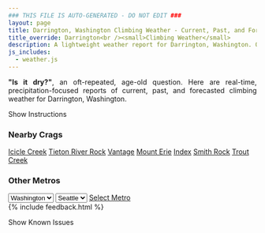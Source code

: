 ```yaml
---
### THIS FILE IS AUTO-GENERATED - DO NOT EDIT ###
layout: page
title: Darrington, Washington Climbing Weather - Current, Past, and Forecasted Report
title_override: Darrington<br /><small>Climbing Weather</small>
description: A lightweight weather report for Darrington, Washington. Optimized for slow internet connections.
js_includes:
  - weather.js
---
```


<section class="measure center lh-copy f5-ns f6 ph2 mv4" style="text-align: justify;">
<strong>"Is it dry?"</strong>, an oft-repeated, age-old question. Here are real-time,
precipitation-focused reports of current, past, and forecasted climbing weather for Darrington, Washington.
</section>

<p id="settings-toggle" class="mw5 b center tc hover-light-red black-70 pointer">Show Instructions</p>
<section id="settings" class="overflow-hidden" style="display:none;">
    <div class="mv2 ph2 center">
        <div class="fn f6 tc pv2">
            <p class="measure lh-copy center"><strong>Show/hide hourly forecasts</strong> by clicking the desired day.</p>
            <hr class="mw5 p0 mv2 o-60 b0 bt b--light-red light-red bg-light-red">
            <p class="measure lh-copy center"><strong>Current and Past conditions</strong> are measured by the nearest weather station. <strong>Forecast conditions</strong> are calculated and polled separately.</p>
            <hr class="mw5 p0 mv2 o-60 b0 bt b--light-red light-red bg-light-red">
            <p class="measure lh-copy center"><strong>Having issues?</strong> Try <a id="clear-cache" class="no-underline relative fancy-link light-red hover-light-red" href="#">clearing the local cache</a>.</p>
            <hr class="mw5 p0 mv2 o-60 b0 bt b--light-red light-red bg-light-red">
            <p class="measure lh-copy center">Weather data sourced from <a class="no-underline fancy-link relative light-red" target="_blank" href="https://www.weather.gov/documentation/services-web-api">weather.gov</a>.</p>
        </div>
    </div>
</section>
<section id="weather" data-crag="darrington-washington" class="mv4-ns mv3 ph2 center"></section>
<section id="nearby" class="tc lh-copy">
  <h3>Nearby Crags</h3>
<a class="nowrap no-underline fancy-link relative light-red mh3" href="/crags/icicle-creek-washington-weather.html">Icicle Creek</a>
<a class="nowrap no-underline fancy-link relative light-red mh3" href="/crags/tieton-river-rock-washington-weather.html">Tieton River Rock</a>
<a class="nowrap no-underline fancy-link relative light-red mh3" href="/crags/vantage-washington-weather.html">Vantage</a>
<a class="nowrap no-underline fancy-link relative light-red mh3" href="/crags/mount-erie-washington-weather.html">Mount Erie</a>
<a class="nowrap no-underline fancy-link relative light-red mh3" href="/crags/index-washington-weather.html">Index</a>
<a class="nowrap no-underline fancy-link relative light-red mh3" href="/crags/smith-rock-oregon-weather.html">Smith Rock</a>
<a class="nowrap no-underline fancy-link relative light-red mh3" href="/crags/trout-creek-oregon-weather.html">Trout Creek</a>
</section>
<section id="nearby" class="tc lh-copy">
  <h3>Other Metros</h3>
  <select class="ma1 bg-near-white pa2" id="stateSel">
    <option value="Texas">Texas</option>
    <option value="Washington" selected>Washington</option>
    <option value="Colorado">Colorado</option>
    <option value="Tennessee">Tennessee</option>
    <option value="Utah">Utah</option>
    <option value="California">California</option>
  </select>
  <select class="ma1 bg-near-white pa2" id="citySel">
    <option value="Seattle" selected>Seattle</option>
  </select>
  <a id="selectMetro" class="f6 link dim ph3 pv2 ma1 dib white bg-light-red" href="/crags/seattle-washington-weather.html">Select Metro</a>
  <script>
    var states = [];
    states["Texas"] = "Austin"
    states["Washington"] = "Seattle"
    states["Colorado"] = "Denver"
    states["Tennessee"] = "Nashville"
    states["Utah"] = "Salt Lake City"
    states["California"] = "San Francisco|Los Angeles"
  </script>
</section>
{% include feedback.html %}
<p id="issues-toggle" class="mw5 b center tc hover-light-red black-70 pointer">Show Known Issues</p>
<section id="issues" class="overflow-hidden tc f6">
</section>

<script>
  var weekly_SEW_151_89 = {"updated":"2021-01-18T03:48:40+00:00","units":"us","forecastGenerator":"BaselineForecastGenerator","generatedAt":"2021-01-18T09:24:18+00:00","updateTime":"2021-01-18T03:48:40+00:00","validTimes":"2021-01-17T21:00:00+00:00/P7DT4H","elevation":{"value":1150.9248,"unitCode":"unit:m"},"periods":[{"number":1,"name":"Overnight","startTime":"2021-01-18T01:00:00-08:00","endTime":"2021-01-18T06:00:00-08:00","isDaytime":false,"temperature":27,"temperatureUnit":"F","temperatureTrend":"rising","windSpeed":"2 to 6 mph","windDirection":"N","icon":"https://api.weather.gov/icons/land/night/snow,20?size=medium","shortForecast":"Isolated Snow Showers","detailedForecast":"Isolated snow showers before 4am. Mostly cloudy. Low around 27, with temperatures rising to around 31 overnight. Wind chill values as low as 25. North wind 2 to 6 mph. Chance of precipitation is 20%. New rainfall amounts less than a tenth of an inch possible."},{"number":2,"name":"M.L. King Jr. Day","startTime":"2021-01-18T06:00:00-08:00","endTime":"2021-01-18T18:00:00-08:00","isDaytime":true,"temperature":37,"temperatureUnit":"F","temperatureTrend":"falling","windSpeed":"2 to 7 mph","windDirection":"NNE","icon":"https://api.weather.gov/icons/land/day/few?size=medium","shortForecast":"Sunny","detailedForecast":"Sunny. High near 37, with temperatures falling to around 33 in the afternoon. North northeast wind 2 to 7 mph."},{"number":3,"name":"Monday Night","startTime":"2021-01-18T18:00:00-08:00","endTime":"2021-01-19T06:00:00-08:00","isDaytime":false,"temperature":27,"temperatureUnit":"F","temperatureTrend":"rising","windSpeed":"5 mph","windDirection":"N","icon":"https://api.weather.gov/icons/land/night/few?size=medium","shortForecast":"Mostly Clear","detailedForecast":"Mostly clear. Low around 27, with temperatures rising to around 29 overnight. Wind chill values as low as 24. North wind around 5 mph."},{"number":4,"name":"Tuesday","startTime":"2021-01-19T06:00:00-08:00","endTime":"2021-01-19T18:00:00-08:00","isDaytime":true,"temperature":39,"temperatureUnit":"F","temperatureTrend":null,"windSpeed":"5 to 12 mph","windDirection":"SSW","icon":"https://api.weather.gov/icons/land/day/bkn/snow,30?size=medium","shortForecast":"Partly Sunny then Chance Light Snow","detailedForecast":"A chance of snow after 4pm. Partly sunny, with a high near 39. Wind chill values as low as 24. South southwest wind 5 to 12 mph. Chance of precipitation is 30%. Little or no snow accumulation expected."},{"number":5,"name":"Tuesday Night","startTime":"2021-01-19T18:00:00-08:00","endTime":"2021-01-20T06:00:00-08:00","isDaytime":false,"temperature":30,"temperatureUnit":"F","temperatureTrend":null,"windSpeed":"5 to 13 mph","windDirection":"WSW","icon":"https://api.weather.gov/icons/land/night/snow,30/bkn?size=medium","shortForecast":"Chance Light Snow then Mostly Cloudy","detailedForecast":"A chance of snow before 10pm. Mostly cloudy, with a low around 30. West southwest wind 5 to 13 mph. Chance of precipitation is 30%. Little or no snow accumulation expected."},{"number":6,"name":"Wednesday","startTime":"2021-01-20T06:00:00-08:00","endTime":"2021-01-20T18:00:00-08:00","isDaytime":true,"temperature":35,"temperatureUnit":"F","temperatureTrend":null,"windSpeed":"7 mph","windDirection":"N","icon":"https://api.weather.gov/icons/land/day/bkn?size=medium","shortForecast":"Mostly Cloudy","detailedForecast":"Mostly cloudy, with a high near 35."},{"number":7,"name":"Wednesday Night","startTime":"2021-01-20T18:00:00-08:00","endTime":"2021-01-21T06:00:00-08:00","isDaytime":false,"temperature":29,"temperatureUnit":"F","temperatureTrend":null,"windSpeed":"8 mph","windDirection":"WSW","icon":"https://api.weather.gov/icons/land/night/snow,20/snow,30?size=medium","shortForecast":"Chance Light Snow","detailedForecast":"A chance of snow after 10pm. Mostly cloudy, with a low around 29. Chance of precipitation is 30%. New snow accumulation of 1 to 2 inches possible."},{"number":8,"name":"Thursday","startTime":"2021-01-21T06:00:00-08:00","endTime":"2021-01-21T18:00:00-08:00","isDaytime":true,"temperature":33,"temperatureUnit":"F","temperatureTrend":null,"windSpeed":"8 mph","windDirection":"WSW","icon":"https://api.weather.gov/icons/land/day/snow?size=medium","shortForecast":"Chance Light Snow","detailedForecast":"A chance of snow before 4pm. Mostly cloudy, with a high near 33. New snow accumulation of 1 to 2 inches possible."},{"number":9,"name":"Thursday Night","startTime":"2021-01-21T18:00:00-08:00","endTime":"2021-01-22T06:00:00-08:00","isDaytime":false,"temperature":22,"temperatureUnit":"F","temperatureTrend":null,"windSpeed":"8 mph","windDirection":"N","icon":"https://api.weather.gov/icons/land/night/sct?size=medium","shortForecast":"Partly Cloudy","detailedForecast":"Partly cloudy, with a low around 22."},{"number":10,"name":"Friday","startTime":"2021-01-22T06:00:00-08:00","endTime":"2021-01-22T18:00:00-08:00","isDaytime":true,"temperature":32,"temperatureUnit":"F","temperatureTrend":null,"windSpeed":"8 mph","windDirection":"NNE","icon":"https://api.weather.gov/icons/land/day/sct?size=medium","shortForecast":"Mostly Sunny","detailedForecast":"Mostly sunny, with a high near 32."},{"number":11,"name":"Friday Night","startTime":"2021-01-22T18:00:00-08:00","endTime":"2021-01-23T06:00:00-08:00","isDaytime":false,"temperature":20,"temperatureUnit":"F","temperatureTrend":null,"windSpeed":"7 mph","windDirection":"NNE","icon":"https://api.weather.gov/icons/land/night/sct?size=medium","shortForecast":"Partly Cloudy","detailedForecast":"Partly cloudy, with a low around 20."},{"number":12,"name":"Saturday","startTime":"2021-01-23T06:00:00-08:00","endTime":"2021-01-23T18:00:00-08:00","isDaytime":true,"temperature":30,"temperatureUnit":"F","temperatureTrend":null,"windSpeed":"7 mph","windDirection":"NE","icon":"https://api.weather.gov/icons/land/day/sct/snow?size=medium","shortForecast":"Mostly Sunny then Slight Chance Light Snow","detailedForecast":"A slight chance of snow after 4pm. Mostly sunny, with a high near 30. New snow accumulation of less than half an inch possible."},{"number":13,"name":"Saturday Night","startTime":"2021-01-23T18:00:00-08:00","endTime":"2021-01-24T06:00:00-08:00","isDaytime":false,"temperature":23,"temperatureUnit":"F","temperatureTrend":null,"windSpeed":"8 mph","windDirection":"SE","icon":"https://api.weather.gov/icons/land/night/snow?size=medium","shortForecast":"Chance Light Snow","detailedForecast":"A chance of snow. Mostly cloudy, with a low around 23. New snow accumulation of 1 to 3 inches possible."},{"number":14,"name":"Sunday","startTime":"2021-01-24T06:00:00-08:00","endTime":"2021-01-24T18:00:00-08:00","isDaytime":true,"temperature":30,"temperatureUnit":"F","temperatureTrend":null,"windSpeed":"8 mph","windDirection":"ESE","icon":"https://api.weather.gov/icons/land/day/snow?size=medium","shortForecast":"Chance Light Snow","detailedForecast":"A chance of snow. Mostly cloudy, with a high near 30. New snow accumulation of 1 to 3 inches possible."}]}
  var hourly_SEW_151_89 = {"@context":["https://geojson.org/geojson-ld/geojson-context.jsonld",{"@version":"1.1","wx":"https://api.weather.gov/ontology#","geo":"http://www.opengis.net/ont/geosparql#","unit":"http://codes.wmo.int/common/unit/","@vocab":"https://api.weather.gov/ontology#"}],"type":"Feature","geometry":{"type":"Polygon","coordinates":[[[-121.6487288,48.1784602],[-121.6426225,48.158006500000006],[-121.6119448,48.16207810000001],[-121.6180444,48.18253210000001],[-121.6487288,48.1784602]]]},"properties":{"updated":"2021-01-18T03:48:40+00:00","units":"us","forecastGenerator":"HourlyForecastGenerator","generatedAt":"2021-01-18T09:24:19+00:00","updateTime":"2021-01-18T03:48:40+00:00","validTimes":"2021-01-17T21:00:00+00:00/P7DT4H","elevation":{"value":1150.9248,"unitCode":"unit:m"},"periods":[{"number":1,"name":"","startTime":"2021-01-18T01:00:00-08:00","endTime":"2021-01-18T02:00:00-08:00","isDaytime":false,"temperature":32,"temperatureUnit":"F","temperatureTrend":null,"windSpeed":"6 mph","windDirection":"NNW","icon":"https://api.weather.gov/icons/land/night/snow,20?size=small","shortForecast":"Isolated Snow Showers","detailedForecast":""},{"number":2,"name":"","startTime":"2021-01-18T02:00:00-08:00","endTime":"2021-01-18T03:00:00-08:00","isDaytime":false,"temperature":32,"temperatureUnit":"F","temperatureTrend":null,"windSpeed":"6 mph","windDirection":"NNW","icon":"https://api.weather.gov/icons/land/night/snow,20?size=small","shortForecast":"Isolated Snow Showers","detailedForecast":""},{"number":3,"name":"","startTime":"2021-01-18T03:00:00-08:00","endTime":"2021-01-18T04:00:00-08:00","isDaytime":false,"temperature":31,"temperatureUnit":"F","temperatureTrend":null,"windSpeed":"6 mph","windDirection":"NNW","icon":"https://api.weather.gov/icons/land/night/snow,20?size=small","shortForecast":"Isolated Snow Showers","detailedForecast":""},{"number":4,"name":"","startTime":"2021-01-18T04:00:00-08:00","endTime":"2021-01-18T05:00:00-08:00","isDaytime":false,"temperature":31,"temperatureUnit":"F","temperatureTrend":null,"windSpeed":"2 mph","windDirection":"NNE","icon":"https://api.weather.gov/icons/land/night/bkn?size=small","shortForecast":"Mostly Cloudy","detailedForecast":""},{"number":5,"name":"","startTime":"2021-01-18T05:00:00-08:00","endTime":"2021-01-18T06:00:00-08:00","isDaytime":false,"temperature":31,"temperatureUnit":"F","temperatureTrend":null,"windSpeed":"2 mph","windDirection":"NNE","icon":"https://api.weather.gov/icons/land/night/bkn?size=small","shortForecast":"Mostly Cloudy","detailedForecast":""},{"number":6,"name":"","startTime":"2021-01-18T06:00:00-08:00","endTime":"2021-01-18T07:00:00-08:00","isDaytime":true,"temperature":30,"temperatureUnit":"F","temperatureTrend":null,"windSpeed":"2 mph","windDirection":"NNE","icon":"https://api.weather.gov/icons/land/day/bkn?size=small","shortForecast":"Partly Sunny","detailedForecast":""},{"number":7,"name":"","startTime":"2021-01-18T07:00:00-08:00","endTime":"2021-01-18T08:00:00-08:00","isDaytime":true,"temperature":30,"temperatureUnit":"F","temperatureTrend":null,"windSpeed":"2 mph","windDirection":"NE","icon":"https://api.weather.gov/icons/land/day/sct?size=small","shortForecast":"Mostly Sunny","detailedForecast":""},{"number":8,"name":"","startTime":"2021-01-18T08:00:00-08:00","endTime":"2021-01-18T09:00:00-08:00","isDaytime":true,"temperature":29,"temperatureUnit":"F","temperatureTrend":null,"windSpeed":"2 mph","windDirection":"NE","icon":"https://api.weather.gov/icons/land/day/sct?size=small","shortForecast":"Mostly Sunny","detailedForecast":""},{"number":9,"name":"","startTime":"2021-01-18T09:00:00-08:00","endTime":"2021-01-18T10:00:00-08:00","isDaytime":true,"temperature":30,"temperatureUnit":"F","temperatureTrend":null,"windSpeed":"2 mph","windDirection":"NE","icon":"https://api.weather.gov/icons/land/day/sct?size=small","shortForecast":"Mostly Sunny","detailedForecast":""},{"number":10,"name":"","startTime":"2021-01-18T10:00:00-08:00","endTime":"2021-01-18T11:00:00-08:00","isDaytime":true,"temperature":32,"temperatureUnit":"F","temperatureTrend":null,"windSpeed":"6 mph","windDirection":"N","icon":"https://api.weather.gov/icons/land/day/sct?size=small","shortForecast":"Mostly Sunny","detailedForecast":""},{"number":11,"name":"","startTime":"2021-01-18T11:00:00-08:00","endTime":"2021-01-18T12:00:00-08:00","isDaytime":true,"temperature":34,"temperatureUnit":"F","temperatureTrend":null,"windSpeed":"6 mph","windDirection":"N","icon":"https://api.weather.gov/icons/land/day/sct?size=small","shortForecast":"Mostly Sunny","detailedForecast":""},{"number":12,"name":"","startTime":"2021-01-18T12:00:00-08:00","endTime":"2021-01-18T13:00:00-08:00","isDaytime":true,"temperature":35,"temperatureUnit":"F","temperatureTrend":null,"windSpeed":"6 mph","windDirection":"N","icon":"https://api.weather.gov/icons/land/day/sct?size=small","shortForecast":"Mostly Sunny","detailedForecast":""},{"number":13,"name":"","startTime":"2021-01-18T13:00:00-08:00","endTime":"2021-01-18T14:00:00-08:00","isDaytime":true,"temperature":36,"temperatureUnit":"F","temperatureTrend":null,"windSpeed":"7 mph","windDirection":"N","icon":"https://api.weather.gov/icons/land/day/few?size=small","shortForecast":"Sunny","detailedForecast":""},{"number":14,"name":"","startTime":"2021-01-18T14:00:00-08:00","endTime":"2021-01-18T15:00:00-08:00","isDaytime":true,"temperature":36,"temperatureUnit":"F","temperatureTrend":null,"windSpeed":"7 mph","windDirection":"N","icon":"https://api.weather.gov/icons/land/day/few?size=small","shortForecast":"Sunny","detailedForecast":""},{"number":15,"name":"","startTime":"2021-01-18T15:00:00-08:00","endTime":"2021-01-18T16:00:00-08:00","isDaytime":true,"temperature":36,"temperatureUnit":"F","temperatureTrend":null,"windSpeed":"7 mph","windDirection":"N","icon":"https://api.weather.gov/icons/land/day/skc?size=small","shortForecast":"Sunny","detailedForecast":""},{"number":16,"name":"","startTime":"2021-01-18T16:00:00-08:00","endTime":"2021-01-18T17:00:00-08:00","isDaytime":true,"temperature":35,"temperatureUnit":"F","temperatureTrend":null,"windSpeed":"5 mph","windDirection":"N","icon":"https://api.weather.gov/icons/land/day/skc?size=small","shortForecast":"Sunny","detailedForecast":""},{"number":17,"name":"","startTime":"2021-01-18T17:00:00-08:00","endTime":"2021-01-18T18:00:00-08:00","isDaytime":true,"temperature":33,"temperatureUnit":"F","temperatureTrend":null,"windSpeed":"5 mph","windDirection":"N","icon":"https://api.weather.gov/icons/land/day/few?size=small","shortForecast":"Sunny","detailedForecast":""},{"number":18,"name":"","startTime":"2021-01-18T18:00:00-08:00","endTime":"2021-01-18T19:00:00-08:00","isDaytime":false,"temperature":31,"temperatureUnit":"F","temperatureTrend":null,"windSpeed":"5 mph","windDirection":"N","icon":"https://api.weather.gov/icons/land/night/few?size=small","shortForecast":"Mostly Clear","detailedForecast":""},{"number":19,"name":"","startTime":"2021-01-18T19:00:00-08:00","endTime":"2021-01-18T20:00:00-08:00","isDaytime":false,"temperature":30,"temperatureUnit":"F","temperatureTrend":null,"windSpeed":"3 mph","windDirection":"NNE","icon":"https://api.weather.gov/icons/land/night/few?size=small","shortForecast":"Mostly Clear","detailedForecast":""},{"number":20,"name":"","startTime":"2021-01-18T20:00:00-08:00","endTime":"2021-01-18T21:00:00-08:00","isDaytime":false,"temperature":29,"temperatureUnit":"F","temperatureTrend":null,"windSpeed":"3 mph","windDirection":"NNE","icon":"https://api.weather.gov/icons/land/night/few?size=small","shortForecast":"Mostly Clear","detailedForecast":""},{"number":21,"name":"","startTime":"2021-01-18T21:00:00-08:00","endTime":"2021-01-18T22:00:00-08:00","isDaytime":false,"temperature":29,"temperatureUnit":"F","temperatureTrend":null,"windSpeed":"3 mph","windDirection":"NNE","icon":"https://api.weather.gov/icons/land/night/few?size=small","shortForecast":"Mostly Clear","detailedForecast":""},{"number":22,"name":"","startTime":"2021-01-18T22:00:00-08:00","endTime":"2021-01-18T23:00:00-08:00","isDaytime":false,"temperature":29,"temperatureUnit":"F","temperatureTrend":null,"windSpeed":"2 mph","windDirection":"NE","icon":"https://api.weather.gov/icons/land/night/few?size=small","shortForecast":"Mostly Clear","detailedForecast":""},{"number":23,"name":"","startTime":"2021-01-18T23:00:00-08:00","endTime":"2021-01-19T00:00:00-08:00","isDaytime":false,"temperature":29,"temperatureUnit":"F","temperatureTrend":null,"windSpeed":"2 mph","windDirection":"NE","icon":"https://api.weather.gov/icons/land/night/few?size=small","shortForecast":"Mostly Clear","detailedForecast":""},{"number":24,"name":"","startTime":"2021-01-19T00:00:00-08:00","endTime":"2021-01-19T01:00:00-08:00","isDaytime":false,"temperature":30,"temperatureUnit":"F","temperatureTrend":null,"windSpeed":"2 mph","windDirection":"NE","icon":"https://api.weather.gov/icons/land/night/few?size=small","shortForecast":"Mostly Clear","detailedForecast":""},{"number":25,"name":"","startTime":"2021-01-19T01:00:00-08:00","endTime":"2021-01-19T02:00:00-08:00","isDaytime":false,"temperature":30,"temperatureUnit":"F","temperatureTrend":null,"windSpeed":"3 mph","windDirection":"SW","icon":"https://api.weather.gov/icons/land/night/sct?size=small","shortForecast":"Partly Cloudy","detailedForecast":""},{"number":26,"name":"","startTime":"2021-01-19T02:00:00-08:00","endTime":"2021-01-19T03:00:00-08:00","isDaytime":false,"temperature":30,"temperatureUnit":"F","temperatureTrend":null,"windSpeed":"3 mph","windDirection":"SW","icon":"https://api.weather.gov/icons/land/night/sct?size=small","shortForecast":"Partly Cloudy","detailedForecast":""},{"number":27,"name":"","startTime":"2021-01-19T03:00:00-08:00","endTime":"2021-01-19T04:00:00-08:00","isDaytime":false,"temperature":29,"temperatureUnit":"F","temperatureTrend":null,"windSpeed":"3 mph","windDirection":"SW","icon":"https://api.weather.gov/icons/land/night/sct?size=small","shortForecast":"Partly Cloudy","detailedForecast":""},{"number":28,"name":"","startTime":"2021-01-19T04:00:00-08:00","endTime":"2021-01-19T05:00:00-08:00","isDaytime":false,"temperature":29,"temperatureUnit":"F","temperatureTrend":null,"windSpeed":"5 mph","windDirection":"SSW","icon":"https://api.weather.gov/icons/land/night/sct?size=small","shortForecast":"Partly Cloudy","detailedForecast":""},{"number":29,"name":"","startTime":"2021-01-19T05:00:00-08:00","endTime":"2021-01-19T06:00:00-08:00","isDaytime":false,"temperature":29,"temperatureUnit":"F","temperatureTrend":null,"windSpeed":"5 mph","windDirection":"SSW","icon":"https://api.weather.gov/icons/land/night/sct?size=small","shortForecast":"Partly Cloudy","detailedForecast":""},{"number":30,"name":"","startTime":"2021-01-19T06:00:00-08:00","endTime":"2021-01-19T07:00:00-08:00","isDaytime":true,"temperature":29,"temperatureUnit":"F","temperatureTrend":null,"windSpeed":"5 mph","windDirection":"SSW","icon":"https://api.weather.gov/icons/land/day/sct?size=small","shortForecast":"Mostly Sunny","detailedForecast":""},{"number":31,"name":"","startTime":"2021-01-19T07:00:00-08:00","endTime":"2021-01-19T08:00:00-08:00","isDaytime":true,"temperature":30,"temperatureUnit":"F","temperatureTrend":null,"windSpeed":"6 mph","windDirection":"SSW","icon":"https://api.weather.gov/icons/land/day/bkn?size=small","shortForecast":"Partly Sunny","detailedForecast":""},{"number":32,"name":"","startTime":"2021-01-19T08:00:00-08:00","endTime":"2021-01-19T09:00:00-08:00","isDaytime":true,"temperature":31,"temperatureUnit":"F","temperatureTrend":null,"windSpeed":"6 mph","windDirection":"SSW","icon":"https://api.weather.gov/icons/land/day/bkn?size=small","shortForecast":"Partly Sunny","detailedForecast":""},{"number":33,"name":"","startTime":"2021-01-19T09:00:00-08:00","endTime":"2021-01-19T10:00:00-08:00","isDaytime":true,"temperature":33,"temperatureUnit":"F","temperatureTrend":null,"windSpeed":"6 mph","windDirection":"SSW","icon":"https://api.weather.gov/icons/land/day/bkn?size=small","shortForecast":"Partly Sunny","detailedForecast":""},{"number":34,"name":"","startTime":"2021-01-19T10:00:00-08:00","endTime":"2021-01-19T11:00:00-08:00","isDaytime":true,"temperature":34,"temperatureUnit":"F","temperatureTrend":null,"windSpeed":"9 mph","windDirection":"SSW","icon":"https://api.weather.gov/icons/land/day/sct?size=small","shortForecast":"Mostly Sunny","detailedForecast":""},{"number":35,"name":"","startTime":"2021-01-19T11:00:00-08:00","endTime":"2021-01-19T12:00:00-08:00","isDaytime":true,"temperature":36,"temperatureUnit":"F","temperatureTrend":null,"windSpeed":"9 mph","windDirection":"SSW","icon":"https://api.weather.gov/icons/land/day/sct?size=small","shortForecast":"Mostly Sunny","detailedForecast":""},{"number":36,"name":"","startTime":"2021-01-19T12:00:00-08:00","endTime":"2021-01-19T13:00:00-08:00","isDaytime":true,"temperature":37,"temperatureUnit":"F","temperatureTrend":null,"windSpeed":"9 mph","windDirection":"SSW","icon":"https://api.weather.gov/icons/land/day/sct?size=small","shortForecast":"Mostly Sunny","detailedForecast":""},{"number":37,"name":"","startTime":"2021-01-19T13:00:00-08:00","endTime":"2021-01-19T14:00:00-08:00","isDaytime":true,"temperature":38,"temperatureUnit":"F","temperatureTrend":null,"windSpeed":"9 mph","windDirection":"SW","icon":"https://api.weather.gov/icons/land/day/sct?size=small","shortForecast":"Mostly Sunny","detailedForecast":""},{"number":38,"name":"","startTime":"2021-01-19T14:00:00-08:00","endTime":"2021-01-19T15:00:00-08:00","isDaytime":true,"temperature":38,"temperatureUnit":"F","temperatureTrend":null,"windSpeed":"9 mph","windDirection":"SW","icon":"https://api.weather.gov/icons/land/day/sct?size=small","shortForecast":"Mostly Sunny","detailedForecast":""},{"number":39,"name":"","startTime":"2021-01-19T15:00:00-08:00","endTime":"2021-01-19T16:00:00-08:00","isDaytime":true,"temperature":37,"temperatureUnit":"F","temperatureTrend":null,"windSpeed":"9 mph","windDirection":"SW","icon":"https://api.weather.gov/icons/land/day/sct?size=small","shortForecast":"Mostly Sunny","detailedForecast":""},{"number":40,"name":"","startTime":"2021-01-19T16:00:00-08:00","endTime":"2021-01-19T17:00:00-08:00","isDaytime":true,"temperature":36,"temperatureUnit":"F","temperatureTrend":null,"windSpeed":"12 mph","windDirection":"SSW","icon":"https://api.weather.gov/icons/land/day/snow?size=small","shortForecast":"Chance Light Snow","detailedForecast":""},{"number":41,"name":"","startTime":"2021-01-19T17:00:00-08:00","endTime":"2021-01-19T18:00:00-08:00","isDaytime":true,"temperature":35,"temperatureUnit":"F","temperatureTrend":null,"windSpeed":"12 mph","windDirection":"SSW","icon":"https://api.weather.gov/icons/land/day/snow?size=small","shortForecast":"Chance Light Snow","detailedForecast":""},{"number":42,"name":"","startTime":"2021-01-19T18:00:00-08:00","endTime":"2021-01-19T19:00:00-08:00","isDaytime":false,"temperature":35,"temperatureUnit":"F","temperatureTrend":null,"windSpeed":"12 mph","windDirection":"SSW","icon":"https://api.weather.gov/icons/land/night/snow?size=small","shortForecast":"Chance Light Snow","detailedForecast":""},{"number":43,"name":"","startTime":"2021-01-19T19:00:00-08:00","endTime":"2021-01-19T20:00:00-08:00","isDaytime":false,"temperature":34,"temperatureUnit":"F","temperatureTrend":null,"windSpeed":"13 mph","windDirection":"SSW","icon":"https://api.weather.gov/icons/land/night/snow?size=small","shortForecast":"Chance Light Snow","detailedForecast":""},{"number":44,"name":"","startTime":"2021-01-19T20:00:00-08:00","endTime":"2021-01-19T21:00:00-08:00","isDaytime":false,"temperature":34,"temperatureUnit":"F","temperatureTrend":null,"windSpeed":"13 mph","windDirection":"SSW","icon":"https://api.weather.gov/icons/land/night/snow?size=small","shortForecast":"Chance Light Snow","detailedForecast":""},{"number":45,"name":"","startTime":"2021-01-19T21:00:00-08:00","endTime":"2021-01-19T22:00:00-08:00","isDaytime":false,"temperature":33,"temperatureUnit":"F","temperatureTrend":null,"windSpeed":"13 mph","windDirection":"SSW","icon":"https://api.weather.gov/icons/land/night/snow?size=small","shortForecast":"Chance Light Snow","detailedForecast":""},{"number":46,"name":"","startTime":"2021-01-19T22:00:00-08:00","endTime":"2021-01-19T23:00:00-08:00","isDaytime":false,"temperature":33,"temperatureUnit":"F","temperatureTrend":null,"windSpeed":"10 mph","windDirection":"SSW","icon":"https://api.weather.gov/icons/land/night/bkn?size=small","shortForecast":"Mostly Cloudy","detailedForecast":""},{"number":47,"name":"","startTime":"2021-01-19T23:00:00-08:00","endTime":"2021-01-20T00:00:00-08:00","isDaytime":false,"temperature":33,"temperatureUnit":"F","temperatureTrend":null,"windSpeed":"10 mph","windDirection":"SSW","icon":"https://api.weather.gov/icons/land/night/bkn?size=small","shortForecast":"Mostly Cloudy","detailedForecast":""},{"number":48,"name":"","startTime":"2021-01-20T00:00:00-08:00","endTime":"2021-01-20T01:00:00-08:00","isDaytime":false,"temperature":33,"temperatureUnit":"F","temperatureTrend":null,"windSpeed":"10 mph","windDirection":"SSW","icon":"https://api.weather.gov/icons/land/night/bkn?size=small","shortForecast":"Mostly Cloudy","detailedForecast":""},{"number":49,"name":"","startTime":"2021-01-20T01:00:00-08:00","endTime":"2021-01-20T02:00:00-08:00","isDaytime":false,"temperature":33,"temperatureUnit":"F","temperatureTrend":null,"windSpeed":"8 mph","windDirection":"SW","icon":"https://api.weather.gov/icons/land/night/bkn?size=small","shortForecast":"Mostly Cloudy","detailedForecast":""},{"number":50,"name":"","startTime":"2021-01-20T02:00:00-08:00","endTime":"2021-01-20T03:00:00-08:00","isDaytime":false,"temperature":32,"temperatureUnit":"F","temperatureTrend":null,"windSpeed":"8 mph","windDirection":"SW","icon":"https://api.weather.gov/icons/land/night/bkn?size=small","shortForecast":"Mostly Cloudy","detailedForecast":""},{"number":51,"name":"","startTime":"2021-01-20T03:00:00-08:00","endTime":"2021-01-20T04:00:00-08:00","isDaytime":false,"temperature":32,"temperatureUnit":"F","temperatureTrend":null,"windSpeed":"8 mph","windDirection":"SW","icon":"https://api.weather.gov/icons/land/night/bkn?size=small","shortForecast":"Mostly Cloudy","detailedForecast":""},{"number":52,"name":"","startTime":"2021-01-20T04:00:00-08:00","endTime":"2021-01-20T05:00:00-08:00","isDaytime":false,"temperature":31,"temperatureUnit":"F","temperatureTrend":null,"windSpeed":"5 mph","windDirection":"N","icon":"https://api.weather.gov/icons/land/night/bkn?size=small","shortForecast":"Mostly Cloudy","detailedForecast":""},{"number":53,"name":"","startTime":"2021-01-20T05:00:00-08:00","endTime":"2021-01-20T06:00:00-08:00","isDaytime":false,"temperature":31,"temperatureUnit":"F","temperatureTrend":null,"windSpeed":"5 mph","windDirection":"N","icon":"https://api.weather.gov/icons/land/night/bkn?size=small","shortForecast":"Mostly Cloudy","detailedForecast":""},{"number":54,"name":"","startTime":"2021-01-20T06:00:00-08:00","endTime":"2021-01-20T07:00:00-08:00","isDaytime":true,"temperature":31,"temperatureUnit":"F","temperatureTrend":null,"windSpeed":"5 mph","windDirection":"N","icon":"https://api.weather.gov/icons/land/day/bkn?size=small","shortForecast":"Mostly Cloudy","detailedForecast":""},{"number":55,"name":"","startTime":"2021-01-20T07:00:00-08:00","endTime":"2021-01-20T08:00:00-08:00","isDaytime":true,"temperature":31,"temperatureUnit":"F","temperatureTrend":null,"windSpeed":"7 mph","windDirection":"ENE","icon":"https://api.weather.gov/icons/land/day/bkn?size=small","shortForecast":"Mostly Cloudy","detailedForecast":""},{"number":56,"name":"","startTime":"2021-01-20T08:00:00-08:00","endTime":"2021-01-20T09:00:00-08:00","isDaytime":true,"temperature":31,"temperatureUnit":"F","temperatureTrend":null,"windSpeed":"7 mph","windDirection":"ENE","icon":"https://api.weather.gov/icons/land/day/bkn?size=small","shortForecast":"Mostly Cloudy","detailedForecast":""},{"number":57,"name":"","startTime":"2021-01-20T09:00:00-08:00","endTime":"2021-01-20T10:00:00-08:00","isDaytime":true,"temperature":31,"temperatureUnit":"F","temperatureTrend":null,"windSpeed":"7 mph","windDirection":"ENE","icon":"https://api.weather.gov/icons/land/day/bkn?size=small","shortForecast":"Mostly Cloudy","detailedForecast":""},{"number":58,"name":"","startTime":"2021-01-20T10:00:00-08:00","endTime":"2021-01-20T11:00:00-08:00","isDaytime":true,"temperature":32,"temperatureUnit":"F","temperatureTrend":null,"windSpeed":"5 mph","windDirection":"N","icon":"https://api.weather.gov/icons/land/day/bkn?size=small","shortForecast":"Partly Sunny","detailedForecast":""},{"number":59,"name":"","startTime":"2021-01-20T11:00:00-08:00","endTime":"2021-01-20T12:00:00-08:00","isDaytime":true,"temperature":33,"temperatureUnit":"F","temperatureTrend":null,"windSpeed":"5 mph","windDirection":"N","icon":"https://api.weather.gov/icons/land/day/bkn?size=small","shortForecast":"Partly Sunny","detailedForecast":""},{"number":60,"name":"","startTime":"2021-01-20T12:00:00-08:00","endTime":"2021-01-20T13:00:00-08:00","isDaytime":true,"temperature":34,"temperatureUnit":"F","temperatureTrend":null,"windSpeed":"5 mph","windDirection":"N","icon":"https://api.weather.gov/icons/land/day/bkn?size=small","shortForecast":"Partly Sunny","detailedForecast":""},{"number":61,"name":"","startTime":"2021-01-20T13:00:00-08:00","endTime":"2021-01-20T14:00:00-08:00","isDaytime":true,"temperature":35,"temperatureUnit":"F","temperatureTrend":null,"windSpeed":"6 mph","windDirection":"W","icon":"https://api.weather.gov/icons/land/day/bkn?size=small","shortForecast":"Mostly Cloudy","detailedForecast":""},{"number":62,"name":"","startTime":"2021-01-20T14:00:00-08:00","endTime":"2021-01-20T15:00:00-08:00","isDaytime":true,"temperature":35,"temperatureUnit":"F","temperatureTrend":null,"windSpeed":"6 mph","windDirection":"W","icon":"https://api.weather.gov/icons/land/day/bkn?size=small","shortForecast":"Mostly Cloudy","detailedForecast":""},{"number":63,"name":"","startTime":"2021-01-20T15:00:00-08:00","endTime":"2021-01-20T16:00:00-08:00","isDaytime":true,"temperature":34,"temperatureUnit":"F","temperatureTrend":null,"windSpeed":"6 mph","windDirection":"W","icon":"https://api.weather.gov/icons/land/day/bkn?size=small","shortForecast":"Mostly Cloudy","detailedForecast":""},{"number":64,"name":"","startTime":"2021-01-20T16:00:00-08:00","endTime":"2021-01-20T17:00:00-08:00","isDaytime":true,"temperature":33,"temperatureUnit":"F","temperatureTrend":null,"windSpeed":"6 mph","windDirection":"W","icon":"https://api.weather.gov/icons/land/day/bkn?size=small","shortForecast":"Partly Sunny","detailedForecast":""},{"number":65,"name":"","startTime":"2021-01-20T17:00:00-08:00","endTime":"2021-01-20T18:00:00-08:00","isDaytime":true,"temperature":33,"temperatureUnit":"F","temperatureTrend":null,"windSpeed":"6 mph","windDirection":"W","icon":"https://api.weather.gov/icons/land/day/bkn?size=small","shortForecast":"Partly Sunny","detailedForecast":""},{"number":66,"name":"","startTime":"2021-01-20T18:00:00-08:00","endTime":"2021-01-20T19:00:00-08:00","isDaytime":false,"temperature":32,"temperatureUnit":"F","temperatureTrend":null,"windSpeed":"6 mph","windDirection":"W","icon":"https://api.weather.gov/icons/land/night/bkn?size=small","shortForecast":"Mostly Cloudy","detailedForecast":""},{"number":67,"name":"","startTime":"2021-01-20T19:00:00-08:00","endTime":"2021-01-20T20:00:00-08:00","isDaytime":false,"temperature":32,"temperatureUnit":"F","temperatureTrend":null,"windSpeed":"6 mph","windDirection":"W","icon":"https://api.weather.gov/icons/land/night/bkn?size=small","shortForecast":"Mostly Cloudy","detailedForecast":""},{"number":68,"name":"","startTime":"2021-01-20T20:00:00-08:00","endTime":"2021-01-20T21:00:00-08:00","isDaytime":false,"temperature":32,"temperatureUnit":"F","temperatureTrend":null,"windSpeed":"6 mph","windDirection":"W","icon":"https://api.weather.gov/icons/land/night/bkn?size=small","shortForecast":"Mostly Cloudy","detailedForecast":""},{"number":69,"name":"","startTime":"2021-01-20T21:00:00-08:00","endTime":"2021-01-20T22:00:00-08:00","isDaytime":false,"temperature":32,"temperatureUnit":"F","temperatureTrend":null,"windSpeed":"6 mph","windDirection":"W","icon":"https://api.weather.gov/icons/land/night/bkn?size=small","shortForecast":"Mostly Cloudy","detailedForecast":""},{"number":70,"name":"","startTime":"2021-01-20T22:00:00-08:00","endTime":"2021-01-20T23:00:00-08:00","isDaytime":false,"temperature":32,"temperatureUnit":"F","temperatureTrend":null,"windSpeed":"6 mph","windDirection":"WSW","icon":"https://api.weather.gov/icons/land/night/snow?size=small","shortForecast":"Slight Chance Light Snow","detailedForecast":""},{"number":71,"name":"","startTime":"2021-01-20T23:00:00-08:00","endTime":"2021-01-21T00:00:00-08:00","isDaytime":false,"temperature":32,"temperatureUnit":"F","temperatureTrend":null,"windSpeed":"6 mph","windDirection":"WSW","icon":"https://api.weather.gov/icons/land/night/snow?size=small","shortForecast":"Slight Chance Light Snow","detailedForecast":""},{"number":72,"name":"","startTime":"2021-01-21T00:00:00-08:00","endTime":"2021-01-21T01:00:00-08:00","isDaytime":false,"temperature":31,"temperatureUnit":"F","temperatureTrend":null,"windSpeed":"6 mph","windDirection":"WSW","icon":"https://api.weather.gov/icons/land/night/snow?size=small","shortForecast":"Slight Chance Light Snow","detailedForecast":""},{"number":73,"name":"","startTime":"2021-01-21T01:00:00-08:00","endTime":"2021-01-21T02:00:00-08:00","isDaytime":false,"temperature":31,"temperatureUnit":"F","temperatureTrend":null,"windSpeed":"7 mph","windDirection":"SSW","icon":"https://api.weather.gov/icons/land/night/snow?size=small","shortForecast":"Slight Chance Light Snow","detailedForecast":""},{"number":74,"name":"","startTime":"2021-01-21T02:00:00-08:00","endTime":"2021-01-21T03:00:00-08:00","isDaytime":false,"temperature":31,"temperatureUnit":"F","temperatureTrend":null,"windSpeed":"7 mph","windDirection":"SSW","icon":"https://api.weather.gov/icons/land/night/snow?size=small","shortForecast":"Slight Chance Light Snow","detailedForecast":""},{"number":75,"name":"","startTime":"2021-01-21T03:00:00-08:00","endTime":"2021-01-21T04:00:00-08:00","isDaytime":false,"temperature":30,"temperatureUnit":"F","temperatureTrend":null,"windSpeed":"7 mph","windDirection":"SSW","icon":"https://api.weather.gov/icons/land/night/snow?size=small","shortForecast":"Slight Chance Light Snow","detailedForecast":""},{"number":76,"name":"","startTime":"2021-01-21T04:00:00-08:00","endTime":"2021-01-21T05:00:00-08:00","isDaytime":false,"temperature":30,"temperatureUnit":"F","temperatureTrend":null,"windSpeed":"8 mph","windDirection":"SW","icon":"https://api.weather.gov/icons/land/night/snow?size=small","shortForecast":"Chance Light Snow","detailedForecast":""},{"number":77,"name":"","startTime":"2021-01-21T05:00:00-08:00","endTime":"2021-01-21T06:00:00-08:00","isDaytime":false,"temperature":30,"temperatureUnit":"F","temperatureTrend":null,"windSpeed":"8 mph","windDirection":"SW","icon":"https://api.weather.gov/icons/land/night/snow?size=small","shortForecast":"Chance Light Snow","detailedForecast":""},{"number":78,"name":"","startTime":"2021-01-21T06:00:00-08:00","endTime":"2021-01-21T07:00:00-08:00","isDaytime":true,"temperature":30,"temperatureUnit":"F","temperatureTrend":null,"windSpeed":"8 mph","windDirection":"SW","icon":"https://api.weather.gov/icons/land/day/snow?size=small","shortForecast":"Chance Light Snow","detailedForecast":""},{"number":79,"name":"","startTime":"2021-01-21T07:00:00-08:00","endTime":"2021-01-21T08:00:00-08:00","isDaytime":true,"temperature":30,"temperatureUnit":"F","temperatureTrend":null,"windSpeed":"7 mph","windDirection":"S","icon":"https://api.weather.gov/icons/land/day/snow?size=small","shortForecast":"Chance Light Snow","detailedForecast":""},{"number":80,"name":"","startTime":"2021-01-21T08:00:00-08:00","endTime":"2021-01-21T09:00:00-08:00","isDaytime":true,"temperature":30,"temperatureUnit":"F","temperatureTrend":null,"windSpeed":"7 mph","windDirection":"S","icon":"https://api.weather.gov/icons/land/day/snow?size=small","shortForecast":"Chance Light Snow","detailedForecast":""},{"number":81,"name":"","startTime":"2021-01-21T09:00:00-08:00","endTime":"2021-01-21T10:00:00-08:00","isDaytime":true,"temperature":31,"temperatureUnit":"F","temperatureTrend":null,"windSpeed":"7 mph","windDirection":"S","icon":"https://api.weather.gov/icons/land/day/snow?size=small","shortForecast":"Chance Light Snow","detailedForecast":""},{"number":82,"name":"","startTime":"2021-01-21T10:00:00-08:00","endTime":"2021-01-21T11:00:00-08:00","isDaytime":true,"temperature":31,"temperatureUnit":"F","temperatureTrend":null,"windSpeed":"6 mph","windDirection":"W","icon":"https://api.weather.gov/icons/land/day/snow?size=small","shortForecast":"Chance Light Snow","detailedForecast":""},{"number":83,"name":"","startTime":"2021-01-21T11:00:00-08:00","endTime":"2021-01-21T12:00:00-08:00","isDaytime":true,"temperature":31,"temperatureUnit":"F","temperatureTrend":null,"windSpeed":"6 mph","windDirection":"W","icon":"https://api.weather.gov/icons/land/day/snow?size=small","shortForecast":"Chance Light Snow","detailedForecast":""},{"number":84,"name":"","startTime":"2021-01-21T12:00:00-08:00","endTime":"2021-01-21T13:00:00-08:00","isDaytime":true,"temperature":32,"temperatureUnit":"F","temperatureTrend":null,"windSpeed":"6 mph","windDirection":"W","icon":"https://api.weather.gov/icons/land/day/snow?size=small","shortForecast":"Chance Light Snow","detailedForecast":""},{"number":85,"name":"","startTime":"2021-01-21T13:00:00-08:00","endTime":"2021-01-21T14:00:00-08:00","isDaytime":true,"temperature":32,"temperatureUnit":"F","temperatureTrend":null,"windSpeed":"7 mph","windDirection":"WNW","icon":"https://api.weather.gov/icons/land/day/snow?size=small","shortForecast":"Chance Light Snow","detailedForecast":""},{"number":86,"name":"","startTime":"2021-01-21T14:00:00-08:00","endTime":"2021-01-21T15:00:00-08:00","isDaytime":true,"temperature":32,"temperatureUnit":"F","temperatureTrend":null,"windSpeed":"7 mph","windDirection":"WNW","icon":"https://api.weather.gov/icons/land/day/snow?size=small","shortForecast":"Chance Light Snow","detailedForecast":""},{"number":87,"name":"","startTime":"2021-01-21T15:00:00-08:00","endTime":"2021-01-21T16:00:00-08:00","isDaytime":true,"temperature":32,"temperatureUnit":"F","temperatureTrend":null,"windSpeed":"7 mph","windDirection":"WNW","icon":"https://api.weather.gov/icons/land/day/snow?size=small","shortForecast":"Chance Light Snow","detailedForecast":""},{"number":88,"name":"","startTime":"2021-01-21T16:00:00-08:00","endTime":"2021-01-21T17:00:00-08:00","isDaytime":true,"temperature":32,"temperatureUnit":"F","temperatureTrend":null,"windSpeed":"6 mph","windDirection":"WNW","icon":"https://api.weather.gov/icons/land/day/bkn?size=small","shortForecast":"Partly Sunny","detailedForecast":""},{"number":89,"name":"","startTime":"2021-01-21T17:00:00-08:00","endTime":"2021-01-21T18:00:00-08:00","isDaytime":true,"temperature":32,"temperatureUnit":"F","temperatureTrend":null,"windSpeed":"6 mph","windDirection":"WNW","icon":"https://api.weather.gov/icons/land/day/bkn?size=small","shortForecast":"Partly Sunny","detailedForecast":""},{"number":90,"name":"","startTime":"2021-01-21T18:00:00-08:00","endTime":"2021-01-21T19:00:00-08:00","isDaytime":false,"temperature":31,"temperatureUnit":"F","temperatureTrend":null,"windSpeed":"6 mph","windDirection":"WNW","icon":"https://api.weather.gov/icons/land/night/bkn?size=small","shortForecast":"Mostly Cloudy","detailedForecast":""},{"number":91,"name":"","startTime":"2021-01-21T19:00:00-08:00","endTime":"2021-01-21T20:00:00-08:00","isDaytime":false,"temperature":30,"temperatureUnit":"F","temperatureTrend":null,"windSpeed":"6 mph","windDirection":"N","icon":"https://api.weather.gov/icons/land/night/bkn?size=small","shortForecast":"Mostly Cloudy","detailedForecast":""},{"number":92,"name":"","startTime":"2021-01-21T20:00:00-08:00","endTime":"2021-01-21T21:00:00-08:00","isDaytime":false,"temperature":29,"temperatureUnit":"F","temperatureTrend":null,"windSpeed":"6 mph","windDirection":"N","icon":"https://api.weather.gov/icons/land/night/bkn?size=small","shortForecast":"Mostly Cloudy","detailedForecast":""},{"number":93,"name":"","startTime":"2021-01-21T21:00:00-08:00","endTime":"2021-01-21T22:00:00-08:00","isDaytime":false,"temperature":28,"temperatureUnit":"F","temperatureTrend":null,"windSpeed":"6 mph","windDirection":"N","icon":"https://api.weather.gov/icons/land/night/bkn?size=small","shortForecast":"Mostly Cloudy","detailedForecast":""},{"number":94,"name":"","startTime":"2021-01-21T22:00:00-08:00","endTime":"2021-01-21T23:00:00-08:00","isDaytime":false,"temperature":27,"temperatureUnit":"F","temperatureTrend":null,"windSpeed":"7 mph","windDirection":"NE","icon":"https://api.weather.gov/icons/land/night/sct?size=small","shortForecast":"Partly Cloudy","detailedForecast":""},{"number":95,"name":"","startTime":"2021-01-21T23:00:00-08:00","endTime":"2021-01-22T00:00:00-08:00","isDaytime":false,"temperature":27,"temperatureUnit":"F","temperatureTrend":null,"windSpeed":"7 mph","windDirection":"NE","icon":"https://api.weather.gov/icons/land/night/sct?size=small","shortForecast":"Partly Cloudy","detailedForecast":""},{"number":96,"name":"","startTime":"2021-01-22T00:00:00-08:00","endTime":"2021-01-22T01:00:00-08:00","isDaytime":false,"temperature":26,"temperatureUnit":"F","temperatureTrend":null,"windSpeed":"7 mph","windDirection":"NE","icon":"https://api.weather.gov/icons/land/night/sct?size=small","shortForecast":"Partly Cloudy","detailedForecast":""},{"number":97,"name":"","startTime":"2021-01-22T01:00:00-08:00","endTime":"2021-01-22T02:00:00-08:00","isDaytime":false,"temperature":26,"temperatureUnit":"F","temperatureTrend":null,"windSpeed":"8 mph","windDirection":"NE","icon":"https://api.weather.gov/icons/land/night/sct?size=small","shortForecast":"Partly Cloudy","detailedForecast":""},{"number":98,"name":"","startTime":"2021-01-22T02:00:00-08:00","endTime":"2021-01-22T03:00:00-08:00","isDaytime":false,"temperature":26,"temperatureUnit":"F","temperatureTrend":null,"windSpeed":"8 mph","windDirection":"NE","icon":"https://api.weather.gov/icons/land/night/sct?size=small","shortForecast":"Partly Cloudy","detailedForecast":""},{"number":99,"name":"","startTime":"2021-01-22T03:00:00-08:00","endTime":"2021-01-22T04:00:00-08:00","isDaytime":false,"temperature":25,"temperatureUnit":"F","temperatureTrend":null,"windSpeed":"8 mph","windDirection":"NE","icon":"https://api.weather.gov/icons/land/night/sct?size=small","shortForecast":"Partly Cloudy","detailedForecast":""},{"number":100,"name":"","startTime":"2021-01-22T04:00:00-08:00","endTime":"2021-01-22T05:00:00-08:00","isDaytime":false,"temperature":25,"temperatureUnit":"F","temperatureTrend":null,"windSpeed":"8 mph","windDirection":"NE","icon":"https://api.weather.gov/icons/land/night/sct?size=small","shortForecast":"Partly Cloudy","detailedForecast":""},{"number":101,"name":"","startTime":"2021-01-22T05:00:00-08:00","endTime":"2021-01-22T06:00:00-08:00","isDaytime":false,"temperature":24,"temperatureUnit":"F","temperatureTrend":null,"windSpeed":"8 mph","windDirection":"NE","icon":"https://api.weather.gov/icons/land/night/sct?size=small","shortForecast":"Partly Cloudy","detailedForecast":""},{"number":102,"name":"","startTime":"2021-01-22T06:00:00-08:00","endTime":"2021-01-22T07:00:00-08:00","isDaytime":true,"temperature":24,"temperatureUnit":"F","temperatureTrend":null,"windSpeed":"8 mph","windDirection":"NE","icon":"https://api.weather.gov/icons/land/day/sct?size=small","shortForecast":"Mostly Sunny","detailedForecast":""},{"number":103,"name":"","startTime":"2021-01-22T07:00:00-08:00","endTime":"2021-01-22T08:00:00-08:00","isDaytime":true,"temperature":24,"temperatureUnit":"F","temperatureTrend":null,"windSpeed":"8 mph","windDirection":"ENE","icon":"https://api.weather.gov/icons/land/day/sct?size=small","shortForecast":"Mostly Sunny","detailedForecast":""},{"number":104,"name":"","startTime":"2021-01-22T08:00:00-08:00","endTime":"2021-01-22T09:00:00-08:00","isDaytime":true,"temperature":25,"temperatureUnit":"F","temperatureTrend":null,"windSpeed":"8 mph","windDirection":"ENE","icon":"https://api.weather.gov/icons/land/day/sct?size=small","shortForecast":"Mostly Sunny","detailedForecast":""},{"number":105,"name":"","startTime":"2021-01-22T09:00:00-08:00","endTime":"2021-01-22T10:00:00-08:00","isDaytime":true,"temperature":26,"temperatureUnit":"F","temperatureTrend":null,"windSpeed":"8 mph","windDirection":"ENE","icon":"https://api.weather.gov/icons/land/day/sct?size=small","shortForecast":"Mostly Sunny","detailedForecast":""},{"number":106,"name":"","startTime":"2021-01-22T10:00:00-08:00","endTime":"2021-01-22T11:00:00-08:00","isDaytime":true,"temperature":27,"temperatureUnit":"F","temperatureTrend":null,"windSpeed":"7 mph","windDirection":"NE","icon":"https://api.weather.gov/icons/land/day/few?size=small","shortForecast":"Sunny","detailedForecast":""},{"number":107,"name":"","startTime":"2021-01-22T11:00:00-08:00","endTime":"2021-01-22T12:00:00-08:00","isDaytime":true,"temperature":29,"temperatureUnit":"F","temperatureTrend":null,"windSpeed":"7 mph","windDirection":"NE","icon":"https://api.weather.gov/icons/land/day/few?size=small","shortForecast":"Sunny","detailedForecast":""},{"number":108,"name":"","startTime":"2021-01-22T12:00:00-08:00","endTime":"2021-01-22T13:00:00-08:00","isDaytime":true,"temperature":30,"temperatureUnit":"F","temperatureTrend":null,"windSpeed":"7 mph","windDirection":"NE","icon":"https://api.weather.gov/icons/land/day/few?size=small","shortForecast":"Sunny","detailedForecast":""},{"number":109,"name":"","startTime":"2021-01-22T13:00:00-08:00","endTime":"2021-01-22T14:00:00-08:00","isDaytime":true,"temperature":31,"temperatureUnit":"F","temperatureTrend":null,"windSpeed":"6 mph","windDirection":"NW","icon":"https://api.weather.gov/icons/land/day/sct?size=small","shortForecast":"Mostly Sunny","detailedForecast":""},{"number":110,"name":"","startTime":"2021-01-22T14:00:00-08:00","endTime":"2021-01-22T15:00:00-08:00","isDaytime":true,"temperature":31,"temperatureUnit":"F","temperatureTrend":null,"windSpeed":"6 mph","windDirection":"NW","icon":"https://api.weather.gov/icons/land/day/sct?size=small","shortForecast":"Mostly Sunny","detailedForecast":""},{"number":111,"name":"","startTime":"2021-01-22T15:00:00-08:00","endTime":"2021-01-22T16:00:00-08:00","isDaytime":true,"temperature":31,"temperatureUnit":"F","temperatureTrend":null,"windSpeed":"6 mph","windDirection":"NW","icon":"https://api.weather.gov/icons/land/day/sct?size=small","shortForecast":"Mostly Sunny","detailedForecast":""},{"number":112,"name":"","startTime":"2021-01-22T16:00:00-08:00","endTime":"2021-01-22T17:00:00-08:00","isDaytime":true,"temperature":30,"temperatureUnit":"F","temperatureTrend":null,"windSpeed":"7 mph","windDirection":"NW","icon":"https://api.weather.gov/icons/land/day/few?size=small","shortForecast":"Sunny","detailedForecast":""},{"number":113,"name":"","startTime":"2021-01-22T17:00:00-08:00","endTime":"2021-01-22T18:00:00-08:00","isDaytime":true,"temperature":29,"temperatureUnit":"F","temperatureTrend":null,"windSpeed":"7 mph","windDirection":"NW","icon":"https://api.weather.gov/icons/land/day/few?size=small","shortForecast":"Sunny","detailedForecast":""},{"number":114,"name":"","startTime":"2021-01-22T18:00:00-08:00","endTime":"2021-01-22T19:00:00-08:00","isDaytime":false,"temperature":28,"temperatureUnit":"F","temperatureTrend":null,"windSpeed":"7 mph","windDirection":"NW","icon":"https://api.weather.gov/icons/land/night/few?size=small","shortForecast":"Mostly Clear","detailedForecast":""},{"number":115,"name":"","startTime":"2021-01-22T19:00:00-08:00","endTime":"2021-01-22T20:00:00-08:00","isDaytime":false,"temperature":27,"temperatureUnit":"F","temperatureTrend":null,"windSpeed":"6 mph","windDirection":"N","icon":"https://api.weather.gov/icons/land/night/sct?size=small","shortForecast":"Partly Cloudy","detailedForecast":""},{"number":116,"name":"","startTime":"2021-01-22T20:00:00-08:00","endTime":"2021-01-22T21:00:00-08:00","isDaytime":false,"temperature":26,"temperatureUnit":"F","temperatureTrend":null,"windSpeed":"6 mph","windDirection":"N","icon":"https://api.weather.gov/icons/land/night/sct?size=small","shortForecast":"Partly Cloudy","detailedForecast":""},{"number":117,"name":"","startTime":"2021-01-22T21:00:00-08:00","endTime":"2021-01-22T22:00:00-08:00","isDaytime":false,"temperature":26,"temperatureUnit":"F","temperatureTrend":null,"windSpeed":"6 mph","windDirection":"N","icon":"https://api.weather.gov/icons/land/night/sct?size=small","shortForecast":"Partly Cloudy","detailedForecast":""},{"number":118,"name":"","startTime":"2021-01-22T22:00:00-08:00","endTime":"2021-01-22T23:00:00-08:00","isDaytime":false,"temperature":25,"temperatureUnit":"F","temperatureTrend":null,"windSpeed":"6 mph","windDirection":"NE","icon":"https://api.weather.gov/icons/land/night/sct?size=small","shortForecast":"Partly Cloudy","detailedForecast":""},{"number":119,"name":"","startTime":"2021-01-22T23:00:00-08:00","endTime":"2021-01-23T00:00:00-08:00","isDaytime":false,"temperature":25,"temperatureUnit":"F","temperatureTrend":null,"windSpeed":"6 mph","windDirection":"NE","icon":"https://api.weather.gov/icons/land/night/sct?size=small","shortForecast":"Partly Cloudy","detailedForecast":""},{"number":120,"name":"","startTime":"2021-01-23T00:00:00-08:00","endTime":"2021-01-23T01:00:00-08:00","isDaytime":false,"temperature":24,"temperatureUnit":"F","temperatureTrend":null,"windSpeed":"6 mph","windDirection":"NE","icon":"https://api.weather.gov/icons/land/night/sct?size=small","shortForecast":"Partly Cloudy","detailedForecast":""},{"number":121,"name":"","startTime":"2021-01-23T01:00:00-08:00","endTime":"2021-01-23T02:00:00-08:00","isDaytime":false,"temperature":24,"temperatureUnit":"F","temperatureTrend":null,"windSpeed":"7 mph","windDirection":"ENE","icon":"https://api.weather.gov/icons/land/night/sct?size=small","shortForecast":"Partly Cloudy","detailedForecast":""},{"number":122,"name":"","startTime":"2021-01-23T02:00:00-08:00","endTime":"2021-01-23T03:00:00-08:00","isDaytime":false,"temperature":24,"temperatureUnit":"F","temperatureTrend":null,"windSpeed":"7 mph","windDirection":"ENE","icon":"https://api.weather.gov/icons/land/night/sct?size=small","shortForecast":"Partly Cloudy","detailedForecast":""},{"number":123,"name":"","startTime":"2021-01-23T03:00:00-08:00","endTime":"2021-01-23T04:00:00-08:00","isDaytime":false,"temperature":23,"temperatureUnit":"F","temperatureTrend":null,"windSpeed":"7 mph","windDirection":"ENE","icon":"https://api.weather.gov/icons/land/night/sct?size=small","shortForecast":"Partly Cloudy","detailedForecast":""},{"number":124,"name":"","startTime":"2021-01-23T04:00:00-08:00","endTime":"2021-01-23T05:00:00-08:00","isDaytime":false,"temperature":23,"temperatureUnit":"F","temperatureTrend":null,"windSpeed":"7 mph","windDirection":"ENE","icon":"https://api.weather.gov/icons/land/night/sct?size=small","shortForecast":"Partly Cloudy","detailedForecast":""},{"number":125,"name":"","startTime":"2021-01-23T05:00:00-08:00","endTime":"2021-01-23T06:00:00-08:00","isDaytime":false,"temperature":22,"temperatureUnit":"F","temperatureTrend":null,"windSpeed":"7 mph","windDirection":"ENE","icon":"https://api.weather.gov/icons/land/night/sct?size=small","shortForecast":"Partly Cloudy","detailedForecast":""},{"number":126,"name":"","startTime":"2021-01-23T06:00:00-08:00","endTime":"2021-01-23T07:00:00-08:00","isDaytime":true,"temperature":22,"temperatureUnit":"F","temperatureTrend":null,"windSpeed":"7 mph","windDirection":"ENE","icon":"https://api.weather.gov/icons/land/day/sct?size=small","shortForecast":"Mostly Sunny","detailedForecast":""},{"number":127,"name":"","startTime":"2021-01-23T07:00:00-08:00","endTime":"2021-01-23T08:00:00-08:00","isDaytime":true,"temperature":22,"temperatureUnit":"F","temperatureTrend":null,"windSpeed":"7 mph","windDirection":"E","icon":"https://api.weather.gov/icons/land/day/sct?size=small","shortForecast":"Mostly Sunny","detailedForecast":""},{"number":128,"name":"","startTime":"2021-01-23T08:00:00-08:00","endTime":"2021-01-23T09:00:00-08:00","isDaytime":true,"temperature":23,"temperatureUnit":"F","temperatureTrend":null,"windSpeed":"7 mph","windDirection":"E","icon":"https://api.weather.gov/icons/land/day/sct?size=small","shortForecast":"Mostly Sunny","detailedForecast":""},{"number":129,"name":"","startTime":"2021-01-23T09:00:00-08:00","endTime":"2021-01-23T10:00:00-08:00","isDaytime":true,"temperature":24,"temperatureUnit":"F","temperatureTrend":null,"windSpeed":"7 mph","windDirection":"E","icon":"https://api.weather.gov/icons/land/day/sct?size=small","shortForecast":"Mostly Sunny","detailedForecast":""},{"number":130,"name":"","startTime":"2021-01-23T10:00:00-08:00","endTime":"2021-01-23T11:00:00-08:00","isDaytime":true,"temperature":25,"temperatureUnit":"F","temperatureTrend":null,"windSpeed":"7 mph","windDirection":"ENE","icon":"https://api.weather.gov/icons/land/day/sct?size=small","shortForecast":"Mostly Sunny","detailedForecast":""},{"number":131,"name":"","startTime":"2021-01-23T11:00:00-08:00","endTime":"2021-01-23T12:00:00-08:00","isDaytime":true,"temperature":27,"temperatureUnit":"F","temperatureTrend":null,"windSpeed":"7 mph","windDirection":"ENE","icon":"https://api.weather.gov/icons/land/day/sct?size=small","shortForecast":"Mostly Sunny","detailedForecast":""},{"number":132,"name":"","startTime":"2021-01-23T12:00:00-08:00","endTime":"2021-01-23T13:00:00-08:00","isDaytime":true,"temperature":28,"temperatureUnit":"F","temperatureTrend":null,"windSpeed":"7 mph","windDirection":"ENE","icon":"https://api.weather.gov/icons/land/day/sct?size=small","shortForecast":"Mostly Sunny","detailedForecast":""},{"number":133,"name":"","startTime":"2021-01-23T13:00:00-08:00","endTime":"2021-01-23T14:00:00-08:00","isDaytime":true,"temperature":29,"temperatureUnit":"F","temperatureTrend":null,"windSpeed":"6 mph","windDirection":"W","icon":"https://api.weather.gov/icons/land/day/sct?size=small","shortForecast":"Mostly Sunny","detailedForecast":""},{"number":134,"name":"","startTime":"2021-01-23T14:00:00-08:00","endTime":"2021-01-23T15:00:00-08:00","isDaytime":true,"temperature":29,"temperatureUnit":"F","temperatureTrend":null,"windSpeed":"6 mph","windDirection":"W","icon":"https://api.weather.gov/icons/land/day/sct?size=small","shortForecast":"Mostly Sunny","detailedForecast":""},{"number":135,"name":"","startTime":"2021-01-23T15:00:00-08:00","endTime":"2021-01-23T16:00:00-08:00","isDaytime":true,"temperature":29,"temperatureUnit":"F","temperatureTrend":null,"windSpeed":"6 mph","windDirection":"W","icon":"https://api.weather.gov/icons/land/day/sct?size=small","shortForecast":"Mostly Sunny","detailedForecast":""},{"number":136,"name":"","startTime":"2021-01-23T16:00:00-08:00","endTime":"2021-01-23T17:00:00-08:00","isDaytime":true,"temperature":28,"temperatureUnit":"F","temperatureTrend":null,"windSpeed":"7 mph","windDirection":"W","icon":"https://api.weather.gov/icons/land/day/snow?size=small","shortForecast":"Slight Chance Light Snow","detailedForecast":""},{"number":137,"name":"","startTime":"2021-01-23T17:00:00-08:00","endTime":"2021-01-23T18:00:00-08:00","isDaytime":true,"temperature":27,"temperatureUnit":"F","temperatureTrend":null,"windSpeed":"7 mph","windDirection":"W","icon":"https://api.weather.gov/icons/land/day/snow?size=small","shortForecast":"Slight Chance Light Snow","detailedForecast":""},{"number":138,"name":"","startTime":"2021-01-23T18:00:00-08:00","endTime":"2021-01-23T19:00:00-08:00","isDaytime":false,"temperature":27,"temperatureUnit":"F","temperatureTrend":null,"windSpeed":"7 mph","windDirection":"W","icon":"https://api.weather.gov/icons/land/night/snow?size=small","shortForecast":"Slight Chance Light Snow","detailedForecast":""},{"number":139,"name":"","startTime":"2021-01-23T19:00:00-08:00","endTime":"2021-01-23T20:00:00-08:00","isDaytime":false,"temperature":26,"temperatureUnit":"F","temperatureTrend":null,"windSpeed":"7 mph","windDirection":"SE","icon":"https://api.weather.gov/icons/land/night/snow?size=small","shortForecast":"Slight Chance Light Snow","detailedForecast":""},{"number":140,"name":"","startTime":"2021-01-23T20:00:00-08:00","endTime":"2021-01-23T21:00:00-08:00","isDaytime":false,"temperature":26,"temperatureUnit":"F","temperatureTrend":null,"windSpeed":"7 mph","windDirection":"SE","icon":"https://api.weather.gov/icons/land/night/snow?size=small","shortForecast":"Slight Chance Light Snow","detailedForecast":""},{"number":141,"name":"","startTime":"2021-01-23T21:00:00-08:00","endTime":"2021-01-23T22:00:00-08:00","isDaytime":false,"temperature":25,"temperatureUnit":"F","temperatureTrend":null,"windSpeed":"7 mph","windDirection":"SE","icon":"https://api.weather.gov/icons/land/night/snow?size=small","shortForecast":"Slight Chance Light Snow","detailedForecast":""},{"number":142,"name":"","startTime":"2021-01-23T22:00:00-08:00","endTime":"2021-01-23T23:00:00-08:00","isDaytime":false,"temperature":25,"temperatureUnit":"F","temperatureTrend":null,"windSpeed":"8 mph","windDirection":"ESE","icon":"https://api.weather.gov/icons/land/night/snow?size=small","shortForecast":"Chance Light Snow","detailedForecast":""},{"number":143,"name":"","startTime":"2021-01-23T23:00:00-08:00","endTime":"2021-01-24T00:00:00-08:00","isDaytime":false,"temperature":25,"temperatureUnit":"F","temperatureTrend":null,"windSpeed":"8 mph","windDirection":"ESE","icon":"https://api.weather.gov/icons/land/night/snow?size=small","shortForecast":"Chance Light Snow","detailedForecast":""},{"number":144,"name":"","startTime":"2021-01-24T00:00:00-08:00","endTime":"2021-01-24T01:00:00-08:00","isDaytime":false,"temperature":25,"temperatureUnit":"F","temperatureTrend":null,"windSpeed":"8 mph","windDirection":"ESE","icon":"https://api.weather.gov/icons/land/night/snow?size=small","shortForecast":"Chance Light Snow","detailedForecast":""},{"number":145,"name":"","startTime":"2021-01-24T01:00:00-08:00","endTime":"2021-01-24T02:00:00-08:00","isDaytime":false,"temperature":25,"temperatureUnit":"F","temperatureTrend":null,"windSpeed":"8 mph","windDirection":"E","icon":"https://api.weather.gov/icons/land/night/snow?size=small","shortForecast":"Chance Light Snow","detailedForecast":""},{"number":146,"name":"","startTime":"2021-01-24T02:00:00-08:00","endTime":"2021-01-24T03:00:00-08:00","isDaytime":false,"temperature":25,"temperatureUnit":"F","temperatureTrend":null,"windSpeed":"8 mph","windDirection":"E","icon":"https://api.weather.gov/icons/land/night/snow?size=small","shortForecast":"Chance Light Snow","detailedForecast":""},{"number":147,"name":"","startTime":"2021-01-24T03:00:00-08:00","endTime":"2021-01-24T04:00:00-08:00","isDaytime":false,"temperature":25,"temperatureUnit":"F","temperatureTrend":null,"windSpeed":"8 mph","windDirection":"E","icon":"https://api.weather.gov/icons/land/night/snow?size=small","shortForecast":"Chance Light Snow","detailedForecast":""},{"number":148,"name":"","startTime":"2021-01-24T04:00:00-08:00","endTime":"2021-01-24T05:00:00-08:00","isDaytime":false,"temperature":25,"temperatureUnit":"F","temperatureTrend":null,"windSpeed":"8 mph","windDirection":"E","icon":"https://api.weather.gov/icons/land/night/snow?size=small","shortForecast":"Chance Light Snow","detailedForecast":""},{"number":149,"name":"","startTime":"2021-01-24T05:00:00-08:00","endTime":"2021-01-24T06:00:00-08:00","isDaytime":false,"temperature":25,"temperatureUnit":"F","temperatureTrend":null,"windSpeed":"8 mph","windDirection":"E","icon":"https://api.weather.gov/icons/land/night/snow?size=small","shortForecast":"Chance Light Snow","detailedForecast":""},{"number":150,"name":"","startTime":"2021-01-24T06:00:00-08:00","endTime":"2021-01-24T07:00:00-08:00","isDaytime":true,"temperature":24,"temperatureUnit":"F","temperatureTrend":null,"windSpeed":"8 mph","windDirection":"E","icon":"https://api.weather.gov/icons/land/day/snow?size=small","shortForecast":"Chance Light Snow","detailedForecast":""},{"number":151,"name":"","startTime":"2021-01-24T07:00:00-08:00","endTime":"2021-01-24T08:00:00-08:00","isDaytime":true,"temperature":24,"temperatureUnit":"F","temperatureTrend":null,"windSpeed":"8 mph","windDirection":"ESE","icon":"https://api.weather.gov/icons/land/day/snow?size=small","shortForecast":"Chance Light Snow","detailedForecast":""},{"number":152,"name":"","startTime":"2021-01-24T08:00:00-08:00","endTime":"2021-01-24T09:00:00-08:00","isDaytime":true,"temperature":24,"temperatureUnit":"F","temperatureTrend":null,"windSpeed":"8 mph","windDirection":"ESE","icon":"https://api.weather.gov/icons/land/day/snow?size=small","shortForecast":"Chance Light Snow","detailedForecast":""},{"number":153,"name":"","startTime":"2021-01-24T09:00:00-08:00","endTime":"2021-01-24T10:00:00-08:00","isDaytime":true,"temperature":25,"temperatureUnit":"F","temperatureTrend":null,"windSpeed":"8 mph","windDirection":"ESE","icon":"https://api.weather.gov/icons/land/day/snow?size=small","shortForecast":"Chance Light Snow","detailedForecast":""},{"number":154,"name":"","startTime":"2021-01-24T10:00:00-08:00","endTime":"2021-01-24T11:00:00-08:00","isDaytime":true,"temperature":26,"temperatureUnit":"F","temperatureTrend":null,"windSpeed":"7 mph","windDirection":"ESE","icon":"https://api.weather.gov/icons/land/day/snow?size=small","shortForecast":"Chance Light Snow","detailedForecast":""},{"number":155,"name":"","startTime":"2021-01-24T11:00:00-08:00","endTime":"2021-01-24T12:00:00-08:00","isDaytime":true,"temperature":27,"temperatureUnit":"F","temperatureTrend":null,"windSpeed":"7 mph","windDirection":"ESE","icon":"https://api.weather.gov/icons/land/day/snow?size=small","shortForecast":"Chance Light Snow","detailedForecast":""},{"number":156,"name":"","startTime":"2021-01-24T12:00:00-08:00","endTime":"2021-01-24T13:00:00-08:00","isDaytime":true,"temperature":28,"temperatureUnit":"F","temperatureTrend":null,"windSpeed":"7 mph","windDirection":"ESE","icon":"https://api.weather.gov/icons/land/day/snow?size=small","shortForecast":"Chance Light Snow","detailedForecast":""}]}}
  var crags_config = [
  {
    "name": "Darrington",
    "note": "A collection of granite domes",
    "mountainProject": "https://www.mountainproject.com/area/106006698/darrington",
    "station": "KAWO",
    "office": "SEW/151,89",
    "coordinates": [
      -121.638,
      48.161
    ]
  }
]</script>
